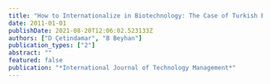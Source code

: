 ```yaml
---
title: "How to Internationalize in Biotechnology: The Case of Turkish Biotech Firms"
date: 2011-01-01
publishDate: 2021-08-20T12:06:02.523133Z
authors: ["D Çetindamar", "B Beyhan"]
publication_types: ["2"]
abstract: ""
featured: false
publication: "*International Journal of Technology Management*"
---
```


